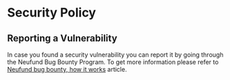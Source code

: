 # Security Policy

## Reporting a Vulnerability

In case you found a security vulnerability you can report it by going through the Neufund Bug Bounty Program. 
To get more information please refer to [Neufund bug bounty, how it works](https://support.neufund.org/support/solutions/articles/36000195510-the-neufund-bug-bounty-how-it-works) article. 
